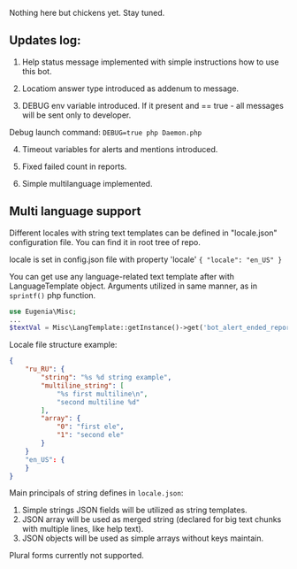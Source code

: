 Nothing here but chickens yet. Stay tuned.

## Updates log:

1. Help status message implemented with simple instructions how to use this bot.

2. Locatiom answer type introduced as addenum to message.

3. DEBUG env variable introduced. If it present and == true - all messages will be sent only to developer.

Debug launch command: `DEBUG=true php Daemon.php`

4. Timeout variables for alerts and mentions introduced.

5. Fixed failed count in reports.

6. Simple multilanguage implemented.

## Multi language support

Different locales with string text templates can be defined in "locale.json" configuration file. You can find it in root tree of repo.

locale is set in config.json file with property 'locale'
``{ "locale": "en_US" }``

You can get use any language-related text template after with LanguageTemplate object. Arguments utilized in same manner, as in `sprintf()` php function.

```php
use Eugenia\Misc;
...
$textVal = Misc\LangTemplate::getInstance()->get('bot_alert_ended_report', $alertObj->tg_count, $alertObj->sms_count, $alertObj->call_count, $alertObj->fail_count)
```

Locale file structure example:
```JSON
{
    "ru_RU": {
        "string": "%s %d string example",
        "multiline_string": [
            "%s first multiline\n",
            "second multiline %d"
        ],
        "array": {
            "0": "first ele",
            "1": "second ele"
        }
    }
    "en_US": {
    }
}
```

Main principals of string defines in `locale.json`:

1. Simple strings JSON fields will be utilized as string templates.
2. JSON array will be used as merged string (declared for big text chunks with multiple lines, like help text).
3. JSON objects will be used as simple arrays without keys maintain.

Plural forms currently not supported.